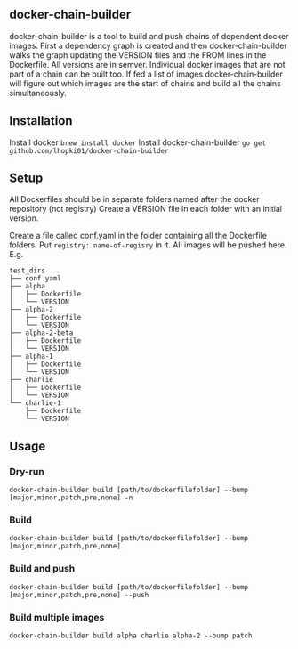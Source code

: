 ## docker-chain-builder

docker-chain-builder is a tool to build and push chains of dependent docker images.
First a dependency graph is created and then docker-chain-builder walks the graph updating the VERSION files and the FROM lines in the Dockerfile.
All versions are in semver.
Individual docker images that are not part of a chain can be built too.
If fed a list of images docker-chain-builder will figure out which images are the start of chains and build all the chains simultaneously.

## Installation

Install docker
`brew install docker`
Install docker-chain-builder
`go get github.com/lhopki01/docker-chain-builder`

## Setup

All Dockerfiles should be in separate folders named after the docker repository (not registry)
Create a VERSION file in each folder with an initial version.

Create a file called conf.yaml in the folder containing all the Dockerfile folders.
Put `registry: name-of-regisry` in it.   All images will be pushed here. E.g.
```
test_dirs
├── conf.yaml
├── alpha
│   ├── Dockerfile
│   └── VERSION
├── alpha-2
│   ├── Dockerfile
│   └── VERSION
├── alpha-2-beta
│   ├── Dockerfile
│   └── VERSION
├── alpha-1
│   ├── Dockerfile
│   └── VERSION
├── charlie
│   ├── Dockerfile
│   └── VERSION
└── charlie-1
    ├── Dockerfile
    └── VERSION
```

## Usage

### Dry-run
`docker-chain-builder build [path/to/dockerfilefolder] --bump [major,minor,patch,pre,none] -n`

### Build
`docker-chain-builder build [path/to/dockerfilefolder] --bump [major,minor,patch,pre,none]`

### Build and push
`docker-chain-builder build [path/to/dockerfilefolder] --bump [major,minor,patch,pre,none] --push`

### Build multiple images
`docker-chain-builder build alpha charlie alpha-2 --bump patch`
